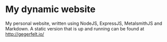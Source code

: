 # My dynamic website
My personal website, written using NodeJS, ExpressJS, MetalsmithJS and Markdown. A static version that is up and running can be found at http://gegerfelt.io/